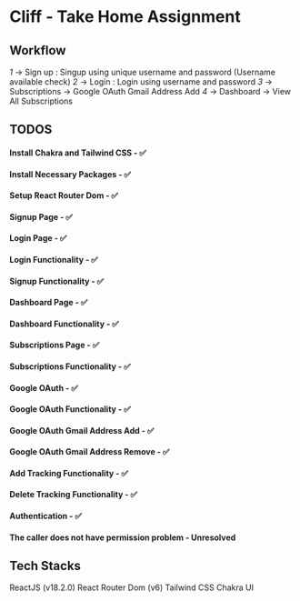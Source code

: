 # Cliff - Take Home Assignment

## Workflow
*1* -> Sign up : Singup using unique username and password (Username available check) 
*2* -> Login : Login using username and password
*3* -> Subscriptions -> Google OAuth Gmail Address Add
*4* -> Dashboard -> View All Subscriptions

## TODOS
#### Install Chakra and Tailwind CSS - ✅
#### Install Necessary Packages - ✅
#### Setup React Router Dom - ✅
#### Signup Page - ✅
#### Login Page - ✅
#### Login Functionality - ✅
#### Signup Functionality - ✅
#### Dashboard Page - ✅
#### Dashboard Functionality - ✅
#### Subscriptions Page - ✅
#### Subscriptions Functionality - ✅
#### Google OAuth - ✅
#### Google OAuth Functionality - ✅
#### Google OAuth Gmail Address Add - ✅
#### Google OAuth Gmail Address Remove - ✅
#### Add Tracking Functionality - ✅
#### Delete Tracking Functionality - ✅
#### Authentication - ✅
#### The caller does not have permission problem - Unresolved





## Tech Stacks

ReactJS (v18.2.0)
React Router Dom (v6)
Tailwind CSS
Chakra UI
